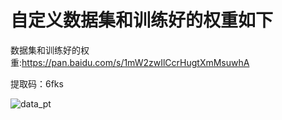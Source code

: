 # 自定义数据集和训练好的权重如下
数据集和训练好的权重:https://pan.baidu.com/s/1mW2zwIlCcrHugtXmMsuwhA

提取码：6fks

![data_pt](https://github.com/maple0leaves/YOLOv7_Change/blob/master/ourdata/data_pt.png)
